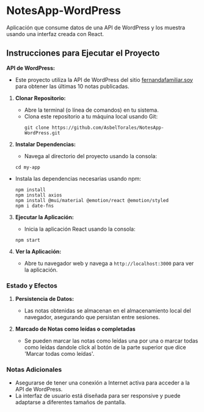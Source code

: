 # NotesApp-WordPress
Aplicación que consume datos de una API de WordPress y los muestra usando una interfaz creada con React.

## Instrucciones para Ejecutar el Proyecto

 **API de WordPress:**
   - Este proyecto utiliza la API de WordPress del sitio [fernandafamiliar.soy](https://fernandafamiliar.soy) para obtener las últimas 10 notas publicadas.

1. **Clonar Repositorio:**
   - Abre la terminal (o línea de comandos) en tu sistema.
   - Clona este repositorio a tu máquina local usando Git:
     ```
     git clone https://github.com/AsbelTorales/NotesApp-WordPress.git
     ```
   
2. **Instalar Dependencias:**
    - Navega al directorio del proyecto usando la consola:
     ```
     cd my-app
     
     ```
 - Instala las dependencias necesarias usando npm:
     ```
     npm install
     npm install axios
     npm install @mui/material @emotion/react @emotion/styled
     npm i date-fns
     
     ```

3. **Ejecutar la Aplicación:**
    - Inicia la aplicación React usando la consola:
     ```
     npm start
     ```

4. **Ver la Aplicación:**
   - Abre tu navegador web y navega a `http://localhost:3000` para ver la aplicación.

### Estado y Efectos
1. **Persistencia de Datos:**
   - Las notas obtenidas se almacenan en el almacenamiento local del navegador, asegurando que persistan entre sesiones.

2. **Marcado de Notas como leídas o completadas**
   - Se pueden marcar las notas como leídas una por una o marcar todas como leídas dandole click al botón de la parte superior que dice 'Marcar todas como leídas'.

### Notas Adicionales
- Asegurarse de tener una conexión a Internet activa para acceder a la API de WordPress.
- La interfaz de usuario está diseñada para ser responsive y puede adaptarse a diferentes tamaños de pantalla.



